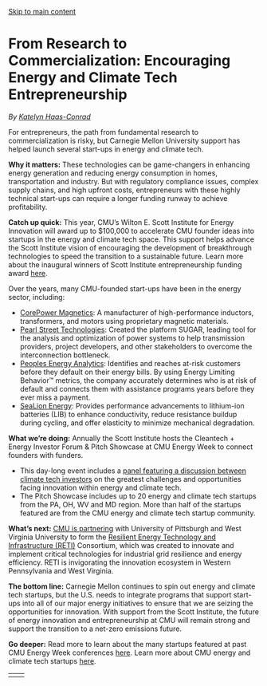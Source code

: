 [Skip to main content](https://www.cmu.edu/work-that-matters/energy-innovation/research-commercialization-encouraging-energy-and-climate-tech#main-content)

# From Research to Commercialization: Encouraging Energy and Climate Tech Entrepreneurship

_By_ [_Katelyn Haas-Conrad_](https://engineering.cmu.edu/directory/bios/haas-conrad-katelyn.html)

For entrepreneurs, the path from fundamental research to commercialization is risky, but Carnegie Mellon University support has helped launch several start-ups in energy and climate tech.

**Why it matters:** These technologies can be game-changers in enhancing energy generation and reducing energy consumption in homes, transportation and industry. But with regulatory compliance issues, complex supply chains, and high upfront costs, entrepreneurs with these highly technical start-ups can require a longer funding runway to achieve profitability.

**Catch up quick:** This year, CMU’s Wilton E. Scott Institute for Energy Innovation will award up to $100,000 to accelerate CMU founder ideas into startups in the energy and climate tech space. This support helps advance the Scott Institute vision of encouraging the development of breakthrough technologies to speed the transition to a sustainable future. Learn more about the inaugural winners of Scott Institute entrepreneurship funding award [here](https://energy.cmu.edu/news/2025/03/25-new-entrepreneurship-award.html).

Over the years, many CMU-founded start-ups have been in the energy sector, including:

- [CorePower Magnetics](https://www.corepowermagnetics.com/): A manufacturer of high-performance inductors, transformers, and motors using proprietary magnetic materials.
- [Pearl Street Technologies](https://pearlstreettechnologies.com/): Created the platform SUGAR, leading tool for the analysis and optimization of power systems to help transmission providers, project developers, and other stakeholders to overcome the interconnection bottleneck.
- [Peoples Energy Analytics](https://www.peoplesenergyanalytics.com/): Identifies and reaches at-risk customers before they default on their energy bills. By using Energy Limiting Behavior™ metrics, the company accurately determines who is at risk of default and connects them with assistance programs years before they ever miss a payment.
- [SeaLion Energy](https://sealionenergy.com/): Provides performance advancements to lithium-ion batteries (LIB) to enhance conductivity, reduce resistance buildup during cycling, and offer elasticity to minimize mechanical degradation.

**What we’re doing:** Annually the Scott Institute hosts the Cleantech + Energy Investor Forum & Pitch Showcase at CMU Energy Week to connect founders with funders.

- This day-long event includes a [panel featuring a discussion between climate tech investors](https://www.youtube.com/watch?v=2abftI4Qf6E) on the greatest challenges and opportunities facing innovation within energy and climate tech.
- The Pitch Showcase includes up to 20 energy and climate tech startups from the PA, OH, WV and MD region. More than half of the startups featured are from the CMU energy and climate tech startup community.

**What’s next:** [CMU is partnering](https://engineering.cmu.edu/news-events/news/2024/02/06-reimagining-energy.html) with University of Pittsburgh and West Virginia University to form the [Resilient Energy Technology and Infrastructure (RETI)](https://reticonsortium.org/) Consortium, which was created to innovate and implement critical technologies for industrial grid resilience and energy efficiency. RETI is invigorating the innovation ecosystem in Western Pennsylvania and West Virginia.

**The bottom line:** Carnegie Mellon continues to spin out energy and climate tech startups, but the U.S. needs to integrate programs that support start-ups into all of our major energy initiatives to ensure that we are seizing the opportunities for innovation. With support from the Scott Institute, the future of energy innovation and entrepreneurship at CMU will remain strong and support the transition to a net-zero emissions future.

**Go deeper:** Read more to learn about the many startups featured at past CMU Energy Week conferences [here](https://energy.cmu.edu/energy-week/index.html). Learn more about CMU energy and climate tech startups [here](https://energy.cmu.edu/research-innovation/energy-startups.html).

|     |     |
| --- | --- |
|  |  |

